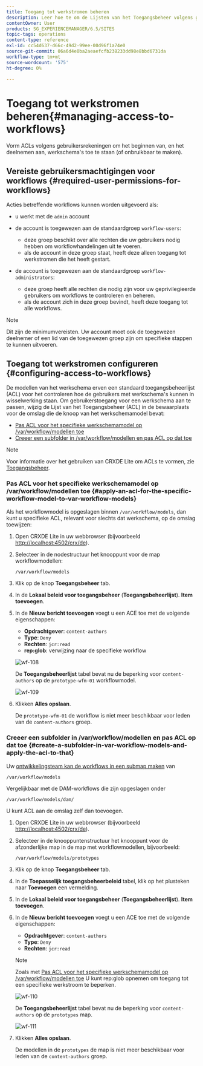 ```yaml
---
title: Toegang tot werkstromen beheren
description: Leer hoe te om de Lijsten van het Toegangsbeheer volgens gebruikersrekeningen te vormen om het beginnen van, en het deelnemen aan, werkschema's toe te staan (of onbruikbaar te maken).
contentOwner: User
products: SG_EXPERIENCEMANAGER/6.5/SITES
topic-tags: operations
content-type: reference
exl-id: cc54d637-d66c-49d2-99ee-00d96f1a74e0
source-git-commit: 06a6d4e0ba2aeaefcfb238233dd98e8bbd6731da
workflow-type: tm+mt
source-wordcount: '575'
ht-degree: 0%

---
```


# Toegang tot werkstromen beheren{#managing-access-to-workflows}

Vorm ACLs volgens gebruikersrekeningen om het beginnen van, en het deelnemen aan, werkschema&#39;s toe te staan (of onbruikbaar te maken).

## Vereiste gebruikersmachtigingen voor workflows {#required-user-permissions-for-workflows}

Acties betreffende workflows kunnen worden uitgevoerd als:

* u werkt met de `admin` account
* de account is toegewezen aan de standaardgroep `workflow-users`:

   * deze groep beschikt over alle rechten die uw gebruikers nodig hebben om workflowhandelingen uit te voeren.
   * als de account in deze groep staat, heeft deze alleen toegang tot werkstromen die het heeft gestart.

* de account is toegewezen aan de standaardgroep `workflow-administrators`:

   * deze groep heeft alle rechten die nodig zijn voor uw geprivilegieerde gebruikers om workflows te controleren en beheren.
   * als de account zich in deze groep bevindt, heeft deze toegang tot alle workflows.

>[!NOTE]
>
>Dit zijn de minimumvereisten. Uw account moet ook de toegewezen deelnemer of een lid van de toegewezen groep zijn om specifieke stappen te kunnen uitvoeren.

## Toegang tot werkstromen configureren {#configuring-access-to-workflows}

De modellen van het werkschema erven een standaard toegangsbeheerlijst (ACL) voor het controleren hoe de gebruikers met werkschema&#39;s kunnen in wisselwerking staan. Om gebruikerstoegang voor een werkschema aan te passen, wijzig de Lijst van het Toegangsbeheer (ACL) in de bewaarplaats voor de omslag die de knoop van het werkschemamodel bevat:

* [Pas ACL voor het specifieke werkschemamodel op /var/workflow/modellen toe](/help/sites-administering/workflows-managing.md#apply-an-acl-for-the-specific-workflow-model-to-var-workflow-models)
* [Creeer een subfolder in /var/workflow/modellen en pas ACL op dat toe](/help/sites-administering/workflows-managing.md#create-a-subfolder-in-var-workflow-models-and-apply-the-acl-to-that)

>[!NOTE]
>
>Voor informatie over het gebruiken van CRXDE Lite om ACLs te vormen, zie [Toegangsbeheer](/help/sites-administering/user-group-ac-admin.md#access-right-management).

### Pas ACL voor het specifieke werkschemamodel op /var/workflow/modellen toe {#apply-an-acl-for-the-specific-workflow-model-to-var-workflow-models}

Als het workflowmodel is opgeslagen binnen `/var/workflow/models`, dan kunt u specifieke ACL, relevant voor slechts dat werkschema, op de omslag toewijzen:

1. Open CRXDE Lite in uw webbrowser (bijvoorbeeld [http://localhost:4502/crx/de](http://localhost:4502/crx/de)).
1. Selecteer in de nodestructuur het knooppunt voor de map workflowmodellen:

   `/var/workflow/models`

1. Klik op de knop **Toegangsbeheer** tab.
1. In de **Lokaal beleid voor toegangsbeheer** (**Toegangsbeheerlijst**). **Item toevoegen**.
1. In de **Nieuw bericht toevoegen** voegt u een ACE toe met de volgende eigenschappen:

   * **Opdrachtgever**: `content-authors`
   * **Type**: `Deny`
   * **Rechten**: `jcr:read`
   * **rep:glob**: verwijzing naar de specifieke workflow

   ![wf-108](assets/wf-108.png)

   De **Toegangsbeheerlijst** tabel bevat nu de beperking voor `content-authors` op de `prototype-wfm-01` workflowmodel.

   ![wf-109](assets/wf-109.png)

1. Klikken **Alles opslaan**.

   De `prototype-wfm-01` de workflow is niet meer beschikbaar voor leden van de `content-authors` groep.

### Creeer een subfolder in /var/workflow/modellen en pas ACL op dat toe {#create-a-subfolder-in-var-workflow-models-and-apply-the-acl-to-that}

Uw [ontwikkelingsteam kan de workflows in een submap maken](/help/sites-developing/workflows-models.md#creating-a-new-workflow) van

`/var/workflow/models`

Vergelijkbaar met de DAM-workflows die zijn opgeslagen onder

`/var/workflow/models/dam/`

U kunt ACL aan de omslag zelf dan toevoegen.

1. Open CRXDE Lite in uw webbrowser (bijvoorbeeld [http://localhost:4502/crx/de](http://localhost:4502/crx/de)).
1. Selecteer in de knooppuntenstructuur het knooppunt voor de afzonderlijke map in de map met workflowmodellen, bijvoorbeeld:

   `/var/workflow/models/prototypes`

1. Klik op de knop **Toegangsbeheer** tab.
1. In de **Toepasselijk toegangsbeheerbeleid** tabel, klik op het plusteken naar **Toevoegen** een vermelding.
1. In de **Lokaal beleid voor toegangsbeheer** (**Toegangsbeheerlijst**). **Item toevoegen**.
1. In de **Nieuw bericht toevoegen** voegt u een ACE toe met de volgende eigenschappen:

   * **Opdrachtgever**: `content-authors`
   * **Type**: `Deny`
   * **Rechten**: `jcr:read`

   >[!NOTE]
   >
   >Zoals met [Pas ACL voor het specifieke werkschemamodel op /var/workflow/modellen toe](/help/sites-administering/workflows-managing.md#apply-an-acl-for-the-specific-workflow-model-to-var-workflow-models) U kunt rep:glob opnemen om toegang tot een specifieke werkstroom te beperken.

   ![wf-110](assets/wf-110.png)

   De **Toegangsbeheerlijst** tabel bevat nu de beperking voor `content-authors` op de `prototypes` map.

   ![wf-111](assets/wf-111.png)

1. Klikken **Alles opslaan**.

   De modellen in de `prototypes` de map is niet meer beschikbaar voor leden van de `content-authors` groep.
